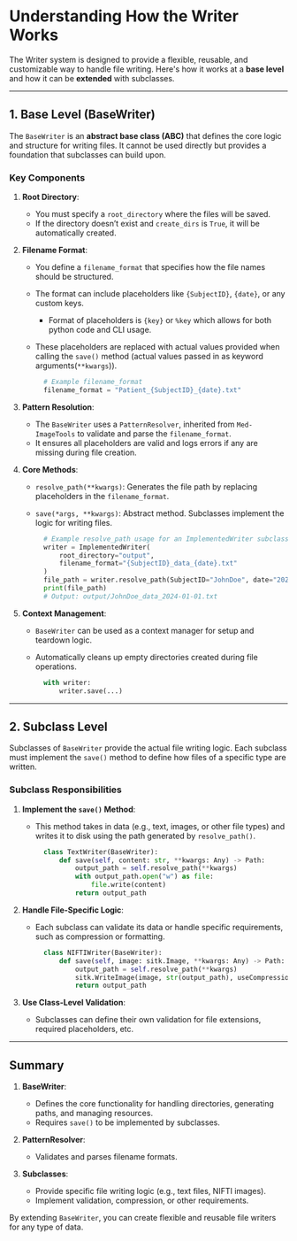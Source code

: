 # Understanding How the Writer Works

The Writer system is designed to provide a flexible, reusable, and customizable way to handle file
writing. Here's how it works at a **base level** and how it can be **extended** with subclasses.

---

## **1. Base Level (BaseWriter)**

The `BaseWriter` is an **abstract base class (ABC)** that defines the core logic and structure for
writing files. It cannot be used directly but provides a foundation that subclasses can build upon.

### Key Components

1. **Root Directory**:
   - You must specify a `root_directory` where the files will be saved.
   - If the directory doesn’t exist and `create_dirs` is `True`, it will be automatically created.

2. **Filename Format**:
   - You define a `filename_format` that specifies how the file names should be structured.
   - The format can include placeholders like `{SubjectID}`, `{date}`, or any custom keys.
      - Format of placeholders is `{key}` or `%key` which allows for both python code and CLI usage.
   - These placeholders are replaced with actual values provided when calling the `save()` method (actual values passed in as keyword arguments(`**kwargs`)).

     ```python
       # Example filename_format
       filename_format = "Patient_{SubjectID}_{date}.txt"
     ```

3. **Pattern Resolution**:
   - The `BaseWriter` uses a `PatternResolver`, inherited from `Med-ImageTools` to validate and parse the `filename_format`.
   - It ensures all placeholders are valid and logs errors if any are missing during file creation.

4. **Core Methods**:
   - `resolve_path(**kwargs)`: Generates the file path by replacing placeholders in the
     `filename_format`.
   - `save(*args, **kwargs)`: Abstract method. Subclasses implement the logic for writing files.

     ```python
       # Example resolve_path usage for an ImplementedWriter subclass
       writer = ImplementedWriter(
           root_directory="output",
           filename_format="{SubjectID}_data_{date}.txt"
       )
       file_path = writer.resolve_path(SubjectID="JohnDoe", date="2024-01-01")
       print(file_path)
       # Output: output/JohnDoe_data_2024-01-01.txt
     ```

5. **Context Management**:
   - `BaseWriter` can be used as a context manager for setup and teardown logic.
   - Automatically cleans up empty directories created during file operations.

     ```python
       with writer:
           writer.save(...)
     ```

---

## **2. Subclass Level**

Subclasses of `BaseWriter` provide the actual file writing logic. Each subclass must implement the
`save()` method to define how files of a specific type are written.

### Subclass Responsibilities

1. **Implement the `save()` Method**:
   - This method takes in data (e.g., text, images, or other file types) and writes it to disk using
     the path generated by `resolve_path()`.

     ```python
       class TextWriter(BaseWriter):
           def save(self, content: str, **kwargs: Any) -> Path:
               output_path = self.resolve_path(**kwargs)
               with output_path.open("w") as file:
                   file.write(content)
               return output_path
     ```

2. **Handle File-Specific Logic**:
   - Each subclass can validate its data or handle specific requirements, such as compression or
     formatting.

     ```python
       class NIFTIWriter(BaseWriter):
           def save(self, image: sitk.Image, **kwargs: Any) -> Path:
               output_path = self.resolve_path(**kwargs)
               sitk.WriteImage(image, str(output_path), useCompression=True)
               return output_path
     ```

3. **Use Class-Level Validation**:
   - Subclasses can define their own validation for file extensions, required placeholders, etc.

---

## **Summary**

1. **BaseWriter**:
   - Defines the core functionality for handling directories, generating paths, and managing
     resources.
   - Requires `save()` to be implemented by subclasses.

2. **PatternResolver**:
   - Validates and parses filename formats.

3. **Subclasses**:
   - Provide specific file writing logic (e.g., text files, NIFTI images).
   - Implement validation, compression, or other requirements.

By extending `BaseWriter`, you can create flexible and reusable file writers for any type of data.
